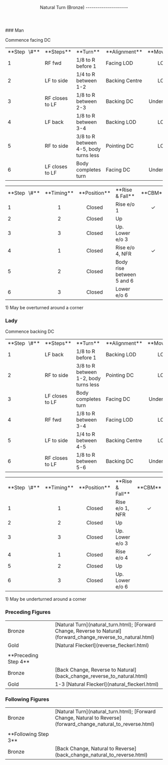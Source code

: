 <header>Natural Turn (Bronze)
---------------------

 </header>### Man

Commence facing DC

 <table class="style1"> <tbody><tr> <td style="width:10%">**Step<span style="color:white">\_</span>\#**</td> <td style="width:38%">**Steps**</td> <td style="width:20%">**Turn**</td> <td style="width:16%;text-align:center">**Alignment**</td> <td style="width:16%;text-align:center">**Moving**</td> </tr> <tr> <td>1</td> <td>RF fwd</td> <td>1/8 to R before 1</td> <td>Facing LOD</td> <td style="text-align:center">LOD</td> </tr> <tr> <td>2</td> <td>LF to side</td> <td>1/4 to R between 1-2</td> <td>Backing Centre</td> <td style="text-align:center">LOD</td> </tr> <tr> <td>3</td> <td>RF closes to LF</td> <td>1/8 to R between 2-3</td> <td>Backing DC</td> <td style="text-align:center">Under body</td> </tr> <tr> <td>4</td> <td>LF back</td> <td>1/8 to R between 3-4</td> <td>Backing LOD</td> <td style="text-align:center">LOD</td> </tr> <tr> <td>5</td> <td>RF to side</td> <td>3/8 to R between 4-5, body turns less</td> <td>Pointing DC</td> <td style="text-align:center">LOD</td> </tr> <tr> <td>6</td> <td>LF closes to LF</td> <td>Body completes turn</td> <td>Facing DC</td> <td style="text-align:center">Under body</td> </tr> </tbody></table>

 <table class="style1"> <tbody><tr> <td style="width:10%">**Step<span style="color:white">\_</span>\#**</td> <td style="width:10%;text-align:center">**Timing**</td> <td style="width:10%;text-align:center">**Position**</td> <td style="width:40%">**Rise &amp; Fall**</td> <td style="width:10%;text-align:center">**CBM**</td> <td style="width:10%;text-align:center">**Sway**</td> <td style="width:10%;text-align:right">**Footwork**</td> </tr> <tr> <td>1</td> <td style="text-align:center">1</td> <td style="text-align:center">Closed</td> <td>Rise e/o 1</td> <td style="text-align:center">✓</td> <td style="text-align:center"></td> <td style="text-align:right">HB</td> </tr> <tr> <td>2</td> <td style="text-align:center">2</td> <td style="text-align:center">Closed</td> <td>Up</td> <td style="text-align:center"> </td> <td style="text-align:center">R</td> <td style="text-align:right">B</td> </tr> <tr> <td>3</td> <td style="text-align:center">3</td> <td style="text-align:center">Closed</td> <td>Up. Lower e/o 3</td> <td style="text-align:center"> </td> <td style="text-align:center">R</td> <td style="text-align:right">BH</td> </tr> <tr> <td>4</td> <td style="text-align:center">1</td> <td style="text-align:center">Closed</td> <td>Rise e/o 4, NFR</td> <td style="text-align:center">✓</td> <td style="text-align:center"></td> <td style="text-align:right">BH</td> </tr> <tr> <td>5</td> <td style="text-align:center">2</td> <td style="text-align:center">Closed</td> <td>Body rise between 5 and 6</td> <td style="text-align:center"> </td> <td style="text-align:center">L</td> <td style="text-align:right">B</td> </tr> <tr> <td>6</td> <td style="text-align:center">3</td> <td style="text-align:center">Closed</td> <td>Lower e/o 6</td> <td style="text-align:center"> </td> <td style="text-align:center">L</td> <td style="text-align:right">Flat</td> </tr> </tbody></table>

1\) May be overturned around a corner

### Lady

Commence backing DC

 <table class="style1"> <tbody><tr> <td style="width:10%">**Step<span style="color:white">\_</span>\#**</td> <td style="width:38%">**Steps**</td> <td style="width:20%">**Turn**</td> <td style="width:16%;text-align:center">**Alignment**</td> <td style="width:16%;text-align:center">**Moving**</td> </tr> <tr> <td>1</td> <td>LF back</td> <td>1/8 to R before 1</td> <td>Backing LOD</td> <td style="text-align:center">LOD</td> </tr> <tr> <td>2</td> <td>RF to side</td> <td>3/8 to R between 1-2, body turns less</td> <td>Pointing DC</td> <td style="text-align:center">LOD</td> </tr> <tr> <td>3</td> <td>LF closes to LF</td> <td>Body completes turn</td> <td>Facing DC</td> <td style="text-align:center">Under body</td> </tr> <tr> <td>4</td> <td>RF fwd</td> <td>1/8 to R between 3-4</td> <td>Facing LOD</td> <td style="text-align:center">LOD</td> </tr> <tr> <td>5</td> <td>LF to side</td> <td>1/4 to R between 4-5</td> <td>Backing Centre</td> <td style="text-align:center">LOD</td> </tr> <tr> <td>6</td> <td>RF closes to LF</td> <td>1/8 to R between 5-6</td> <td>Backing DC</td> <td style="text-align:center">Under body</td> </tr> </tbody></table>

 <table class="style1"> <tbody><tr> <td style="width:10%">**Step<span style="color:white">\_</span>\#**</td> <td style="width:10%;text-align:center">**Timing**</td> <td style="width:10%;text-align:center">**Position**</td> <td style="width:40%">**Rise &amp; Fall**</td> <td style="width:10%;text-align:center">**CBM**</td> <td style="width:10%;text-align:center">**Sway**</td> <td style="width:10%;text-align:right">**Footwork**</td> </tr> <tr> <td>1</td> <td style="text-align:center">1</td> <td style="text-align:center">Closed</td> <td>Rise e/o 1, NFR</td> <td style="text-align:center">✓</td> <td style="text-align:center"></td> <td style="text-align:right">BH</td> </tr> <tr> <td>2</td> <td style="text-align:center">2</td> <td style="text-align:center">Closed</td> <td>Up</td> <td style="text-align:center"> </td> <td style="text-align:center">L</td> <td style="text-align:right">B</td> </tr> <tr> <td>3</td> <td style="text-align:center">3</td> <td style="text-align:center">Closed</td> <td>Up. Lower e/o 3</td> <td style="text-align:center"> </td> <td style="text-align:center">L</td> <td style="text-align:right">Flat</td> </tr> <tr> <td>4</td> <td style="text-align:center">1</td> <td style="text-align:center">Closed</td> <td>Rise e/o 4</td> <td style="text-align:center">✓</td> <td style="text-align:center"></td> <td style="text-align:right">HB</td> </tr> <tr> <td>5</td> <td style="text-align:center">2</td> <td style="text-align:center">Closed</td> <td>Up</td> <td style="text-align:center"> </td> <td style="text-align:center">R</td> <td style="text-align:right">B</td> </tr> <tr> <td>6</td> <td style="text-align:center">3</td> <td style="text-align:center">Closed</td> <td>Up. Lower e/o 6</td> <td style="text-align:center"> </td> <td style="text-align:center">R</td> <td style="text-align:right">BH</td> </tr> </tbody></table>

1\) May be underturned around a corner

### Preceding Figures

 <table> <tbody><tr> <td style="width:30%">Bronze</td> <td> [Natural Turn](natural_turn.html); [Forward Change, Reverse to Natural](forward_change_reverse_to_natural.html) </td> </tr> <tr> <td>Gold</td> <td> [Natural Fleckerl](reverse_fleckerl.html) </td> </tr> <tr> <td> </td> <td> </td> </tr> <tr> <td>**Preceding Step 4**</td> <td> </td> </tr> <tr> <td>Bronze</td> <td> [Back Change, Reverse to Natural](back_change_reverse_to_natural.html) </td> </tr> <tr> <td>Gold</td> <td> 1-3 [Natural Fleckerl](natural_fleckerl.html) </td> </tr> </tbody></table>

### Following Figures

 <table> <tbody><tr> <td style="width:30%">Bronze</td> <td> [Natural Turn](natural_turn.html); [Forward Change, Natural to Reverse](forward_change_natural_to_reverse.html) </td> </tr> <tr> <td> </td> <td> </td> </tr> <tr> <td>**Following Step 3**</td> <td> </td> </tr> <tr> <td>Bronze</td> <td> [Back Change, Natural to Reverse](back_change_natural_to_reverse.html) </td> </tr> </tbody></table>